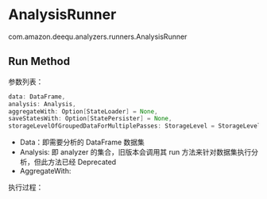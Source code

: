 # AnalysisRunner

com.amazon.deequ.analyzers.runners.AnalysisRunner

## Run Method

参数列表：
```scala
data: DataFrame,  
analysis: Analysis,  
aggregateWith: Option[StateLoader] = None,  
saveStatesWith: Option[StatePersister] = None,  
storageLevelOfGroupedDataForMultiplePasses: StorageLevel = StorageLevel.MEMORY_AND_DISK
```

- Data：即需要分析的 DataFrame 数据集
- Analysis: 即 analyzer 的集合，旧版本会调用其 run 方法来针对数据集执行分析，但此方法已经 Deprecated
- AggregateWith:

执行过程：